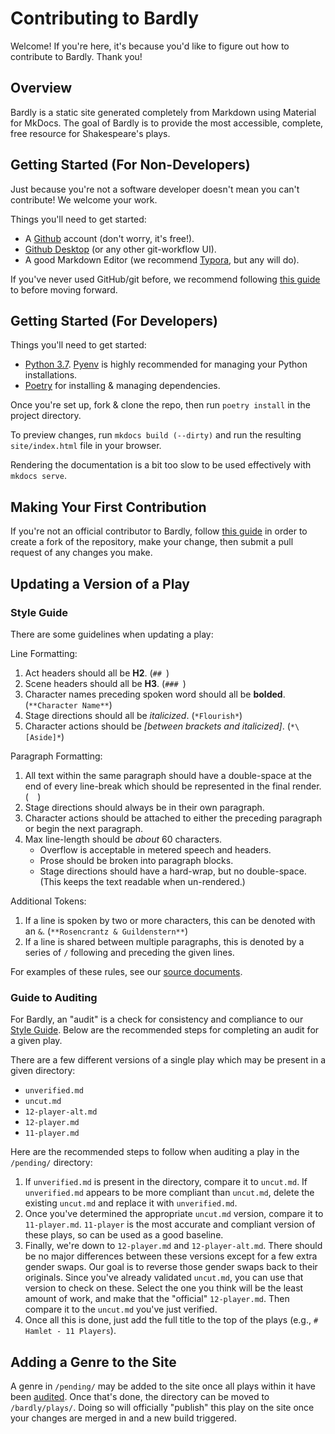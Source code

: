 # Contributing to Bardly

Welcome! If you're here, it's because you'd like to figure
out how to contribute to Bardly. Thank you!

## Overview

Bardly is a static site generated completely from Markdown
using Material for MkDocs. The goal of Bardly is to
provide the most accessible, complete, free resource for
Shakespeare's plays.

## Getting Started (For Non-Developers)

Just because you're not a software developer doesn't mean
you can't contribute! We welcome your work.

Things you'll need to get started:

- A [Github](https://github.com) account (don't worry,
  it's free!).
- [Github Desktop](https://desktop.github.com/) (or any
  other git-workflow UI).
- A good Markdown Editor (we recommend
  [Typora](https://typora.io/), but any will do).

If you've never used GitHub/git before, we recommend
following
[this guide](https://guides.github.com/activities/hello-world/)
to before moving forward.


## Getting Started (For Developers)

Things you'll need to get started:

- [Python 3.7](https://www.python.org/downloads/).
  [Pyenv](https://github.com/pyenv/pyenv) is highly
  recommended for managing your Python installations.
- [Poetry](https://python-poetry.org) for installing &
  managing dependencies.

Once you're set up, fork & clone the repo, then run
`poetry install` in the project directory.

To preview changes, run `mkdocs build (--dirty)` and run
the resulting `site/index.html` file in your browser.

Rendering the documentation is a bit too slow to be used
effectively with `mkdocs serve`.


## Making Your First Contribution

If you're not an official contributor to Bardly, follow
[this guide](https://guides.github.com/activities/forking/)
in order to create a fork of the repository, make your
change, then submit a pull request of any changes you
make.

## Updating a Version of a Play

### Style Guide

There are some guidelines when updating a play:

Line Formatting:

1. Act headers should all be **H2**. (`## `)
2. Scene headers should all be **H3**. (`### `)
3. Character names preceding spoken word should all be
   **bolded**. (`**Character Name**`)
4. Stage directions should all be *italicized*. (`*Flourish*`)
5. Character actions should be *\[between brackets and
   italicized]*. (`*\[Aside]*`)

Paragraph Formatting:

1. All text within the same paragraph should have a
   double-space at the end of every line-break which
   should be represented in the final render. (`  `)
2. Stage directions should always be in their own
   paragraph.
3. Character actions should be attached to either the
   preceding paragraph or begin the next paragraph.
4. Max line-length should be *about* 60 characters.
   - Overflow is acceptable in metered speech and headers.
   - Prose should be broken into paragraph blocks.
   - Stage directions should have a hard-wrap, but no
     double-space. (This keeps the text readable when
     un-rendered.)

Additional Tokens:

1. If a line is spoken by two or more characters, this can
   be denoted with an `&`. (`**Rosencrantz & Guildenstern**`)
2. If a line is shared between multiple paragraphs, this
   is denoted by a series of ` / ` following and
   preceding the given lines.

For examples of these rules, see our
[source documents](https://github.com/seandstewart/bardly/tree/master/bardly/plays).


### Guide to Auditing

For Bardly, an "audit" is a check for consistency and
compliance to our [Style Guide](#style-guide). Below are
the recommended steps for completing an audit for a given
play.

There are a few different versions of a single play which
may be present in a given directory:

- `unverified.md`
- `uncut.md`
- `12-player-alt.md`
- `12-player.md`
- `11-player.md`

Here are the recommended steps to follow when auditing a
play in the `/pending/` directory:

1. If `unverified.md` is present in the directory, compare
   it to `uncut.md`. If `unverified.md` appears to be more
   compliant than `uncut.md`, delete the existing
   `uncut.md` and replace it with `unverified.md`.
2. Once you've determined the appropriate `uncut.md`
   version, compare it to `11-player.md`. `11-player` is
   the most accurate and compliant version of these plays,
   so can be used as a good baseline.
3. Finally, we're down to `12-player.md` and
   `12-player-alt.md`. There should be no major
   differences between these versions except for a few
   extra gender swaps. Our goal is to reverse those gender
   swaps back to their originals. Since you've already
   validated `uncut.md`, you can use that version to check
   on these. Select the one you think will be the least
   amount of work, and make that the "official"
   `12-player.md`. Then compare it to the `uncut.md`
   you've just verified.
4. Once all this is done, just add the full title to the
   top of the plays (e.g., `# Hamlet - 11 Players`).

## Adding a Genre to the Site

A genre in `/pending/` may be added to the site once all
plays within it have been [audited](#guide-to-auditing).
Once that's done, the directory can be moved to
`/bardly/plays/`. Doing so will officially "publish" this
play on the site once your changes are merged in and a new
build triggered.
